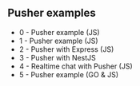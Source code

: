 ## Pusher examples

- 0 - Pusher example (JS)
- 1 - Pusher example (JS)
- 2 - Pusher with Express (JS)
- 3 - Pusher with NestJS
- 4 - Realtime chat with Pusher (JS)
- 5 - Pusher example (GO & JS)
